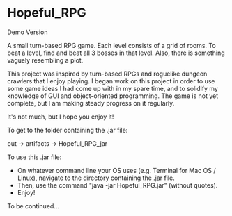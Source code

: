 # Hopeful_RPG
Demo Version

A small turn-based RPG game.
Each level consists of a grid of rooms. To beat a level, find and beat all 3 bosses in that level.
Also, there is something vaguely resembling a plot.

This project was inspired by turn-based RPGs and roguelike dungeon crawlers that I enjoy playing. 
I began work on this project in order to use some game ideas I had come up with in my spare time, and to solidify my knowledge of GUI and object-oriented programming.
The game is not yet complete, but I am making steady progress on it regularly.

It's not much, but I hope you enjoy it!

To get to the folder containing the .jar file:

out -> artifacts -> Hopeful_RPG_jar

To use this .jar file:

- On whatever command line your OS uses (e.g. Terminal for Mac OS / Linux), navigate to the directory containing the .jar file.
- Then, use the command "java -jar Hopeful_RPG.jar" (without quotes).
- Enjoy!

To be continued...


